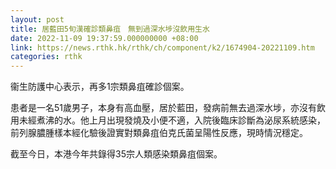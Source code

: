 ```yaml
---
layout: post
title: 居藍田5旬漢確診類鼻疽　無到過深水埗沒飲用生水
date: 2022-11-09 19:37:59.000000000 +08:00
link: https://news.rthk.hk/rthk/ch/component/k2/1674904-20221109.htm
categories: rthk
---
```


衞生防護中心表示，再多1宗類鼻疽確診個案。

患者是一名51歲男子，本身有高血壓，居於藍田，發病前無去過深水埗，亦沒有飲用未經煮沸的水。他上月出現發燒及小便不適，入院後臨床診斷為泌尿系統感染，前列腺膿腫樣本經化驗後證實對類鼻疽伯克氏菌呈陽性反應，現時情況穩定。

截至今日，本港今年共錄得35宗人類感染類鼻疽個案。
